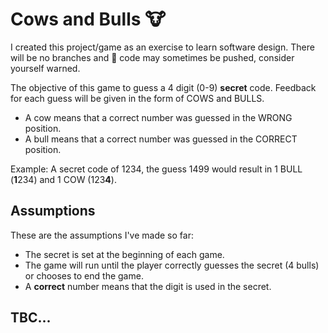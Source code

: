 # Cows and Bulls 🐮
I created this project/game as an exercise to learn software design. There will be no branches and 💩 code may sometimes be pushed, consider yourself warned.

The objective of this game to guess a 4 digit (0-9) **secret** code. Feedback for each guess will be given in the form of COWS and BULLS.
- A cow means that a correct number was guessed in the WRONG position.
- A bull means that a correct number was guessed in the CORRECT position.

Example: A secret code of 1234, the guess 1499 would result in 1 BULL (**1**234) and 1 COW (123**4**). 

## Assumptions
These are the assumptions I've made so far:
- The secret is set at the beginning of each game.
- The game will run until the player correctly guesses the secret (4 bulls) or chooses to end the game. 
- A **correct** number means that the digit is used in the secret.

## TBC...
